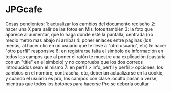 # JPGcafe

Cosas pendientes:
1: actualizar los cambios del documento rediseño
2: hacer una X para salir de las fotos en Mis_fotos también
3: la foto que aparece al aumentar, que lo haga donde esté la pantalla, centrada (no medio metro mas abajo ni arriba)
4: poner enlaces entre paginas (los menús, al hacer clic en un usuario que te lleve a "otro usuario", etc)
5: hacer "otro perfil" responsive
6: en registrarse falta el simbolo de información en todos los campos que al poner el ratón te muestre una explicación (bastaría con un "title" en el simbolo) y no comprueba que los dos correos introducidos sean el mismo
7: en perfil > info_perfil y perfil > opciones, los cambios en el nombre, contraseña, etc, deberían actualizarse en la cookie, y cuando el usuario es pro, los campos con clase .oculto pasan a verse, mientras que todos los botones para hacerse Pro se debería ocultar
